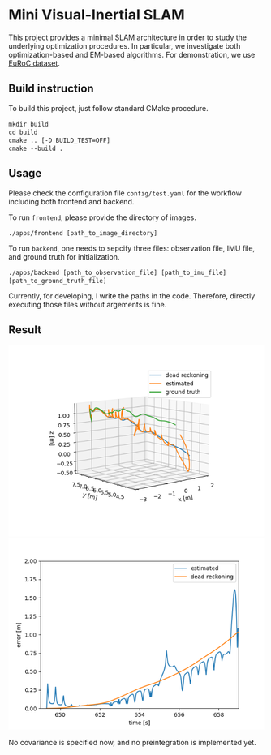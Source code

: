 # Mini Visual-Inertial SLAM

This project provides a minimal SLAM architecture in order to study the underlying optimization procedures. In particular, we investigate both optimization-based and EM-based algorithms. For demonstration, we use [EuRoC dataset](https://projects.asl.ethz.ch/datasets/doku.php?id=kmavvisualinertialdatasets#the_euroc_mav_dataset).

## Build instruction

To build this project, just follow standard CMake procedure.
```
mkdir build
cd build
cmake .. [-D BUILD_TEST=OFF]
cmake --build .
```

## Usage

Please check the configuration file `config/test.yaml` for the workflow including both frontend and backend.

To run `frontend`, please provide the directory of images.
```
./apps/frontend [path_to_image_directory]
```

To run `backend`, one needs to sepcify three files: observation file, IMU file, and ground truth for initialization.
```
./apps/backend [path_to_observation_file] [path_to_imu_file] [path_to_ground_truth_file]
```

Currently, for developing, I write the paths in the code. Therefore, directly executing those files without argements is fine.

## Result

![estimated trajectory](result/0925_ds_8_lt_4_tri_16_traj.png)
![estimation error](result/0925_ds_8_lt_4_tri_16.png)

No covariance is specified now, and no preintegration is implemented yet.